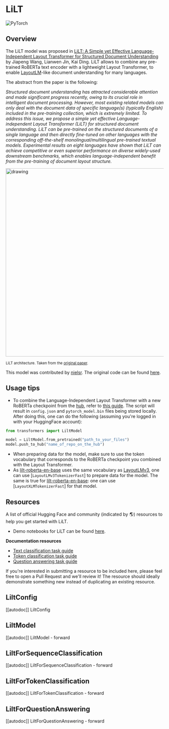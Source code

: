 <!--Copyright 2022 The HuggingFace Team. All rights reserved.

Licensed under the Apache License, Version 2.0 (the "License"); you may not use this file except in compliance with
the License. You may obtain a copy of the License at

http://www.apache.org/licenses/LICENSE-2.0

Unless required by applicable law or agreed to in writing, software distributed under the License is distributed on
an "AS IS" BASIS, WITHOUT WARRANTIES OR CONDITIONS OF ANY KIND, either express or implied. See the License for the
specific language governing permissions and limitations under the License.

⚠️ Note that this file is in Markdown but contain specific syntax for our doc-builder (similar to MDX) that may not be
rendered properly in your Markdown viewer.

-->

# LiLT

<div class="flex flex-wrap space-x-1">
<img alt="PyTorch" src="https://img.shields.io/badge/PyTorch-DE3412?style=flat&logo=pytorch&logoColor=white">
</div>

## Overview

The LiLT model was proposed in [LiLT: A Simple yet Effective Language-Independent Layout Transformer for Structured Document Understanding](https://arxiv.org/abs/2202.13669) by Jiapeng Wang, Lianwen Jin, Kai Ding.
LiLT allows to combine any pre-trained RoBERTa text encoder with a lightweight Layout Transformer, to enable [LayoutLM](layoutlm)-like document understanding for many
languages.

The abstract from the paper is the following:

*Structured document understanding has attracted considerable attention and made significant progress recently, owing to its crucial role in intelligent document processing. However, most existing related models can only deal with the document data of specific language(s) (typically English) included in the pre-training collection, which is extremely limited. To address this issue, we propose a simple yet effective Language-independent Layout Transformer (LiLT) for structured document understanding. LiLT can be pre-trained on the structured documents of a single language and then directly fine-tuned on other languages with the corresponding off-the-shelf monolingual/multilingual pre-trained textual models. Experimental results on eight languages have shown that LiLT can achieve competitive or even superior performance on diverse widely-used downstream benchmarks, which enables language-independent benefit from the pre-training of document layout structure.*

<img src="https://huggingface.co/datasets/huggingface/documentation-images/resolve/main/transformers/model_doc/lilt_architecture.jpg"
alt="drawing" width="600"/>

<small> LiLT architecture. Taken from the <a href="https://arxiv.org/abs/2202.13669">original paper</a>. </small>

This model was contributed by [nielsr](https://huggingface.co/nielsr).
The original code can be found [here](https://github.com/jpwang/lilt).

## Usage tips

- To combine the Language-Independent Layout Transformer with a new RoBERTa checkpoint from the [hub](https://huggingface.co/models?search=roberta), refer to [this guide](https://github.com/jpWang/LiLT#or-generate-your-own-checkpoint-optional).
The script will result in `config.json` and `pytorch_model.bin` files being stored locally. After doing this, one can do the following (assuming you're logged in with your HuggingFace account):

```python
from transformers import LiltModel

model = LiltModel.from_pretrained("path_to_your_files")
model.push_to_hub("name_of_repo_on_the_hub")
```

- When preparing data for the model, make sure to use the token vocabulary that corresponds to the RoBERTa checkpoint you combined with the Layout Transformer.
- As [lilt-roberta-en-base](https://huggingface.co/SCUT-DLVCLab/lilt-roberta-en-base) uses the same vocabulary as [LayoutLMv3](layoutlmv3), one can use [`LayoutLMv3TokenizerFast`] to prepare data for the model.
The same is true for [lilt-roberta-en-base](https://huggingface.co/SCUT-DLVCLab/lilt-infoxlm-base): one can use [`LayoutXLMTokenizerFast`] for that model.

## Resources

A list of official Hugging Face and community (indicated by 🌎) resources to help you get started with LiLT.

- Demo notebooks for LiLT can be found [here](https://github.com/NielsRogge/Transformers-Tutorials/tree/master/LiLT).

**Documentation resources**
- [Text classification task guide](../tasks/sequence_classification)
- [Token classification task guide](../tasks/token_classification)
- [Question answering task guide](../tasks/question_answering)

If you're interested in submitting a resource to be included here, please feel free to open a Pull Request and we'll review it! The resource should ideally demonstrate something new instead of duplicating an existing resource.

## LiltConfig

[[autodoc]] LiltConfig

## LiltModel

[[autodoc]] LiltModel
    - forward

## LiltForSequenceClassification

[[autodoc]] LiltForSequenceClassification
    - forward

## LiltForTokenClassification

[[autodoc]] LiltForTokenClassification
    - forward

## LiltForQuestionAnswering

[[autodoc]] LiltForQuestionAnswering
    - forward
